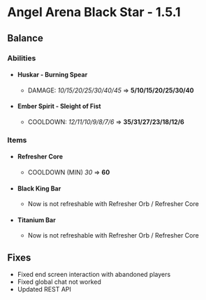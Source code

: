 # Angel Arena Black Star - 1.5.1
## Balance
### Abilities
* #### Huskar - Burning Spear
  * DAMAGE: _10/15/20/25/30/40/45_ => **5/10/15/20/25/30/40**
* #### Ember Spirit - Sleight of Fist
  * COOLDOWN: _12/11/10/9/8/7/6_ => **35/31/27/23/18/12/6**
### Items
* #### Refresher Core
  * COOLDOWN (MIN) _30_ => **60**
* #### Black King Bar
  * Now is not refreshable with Refresher Orb / Refresher Core
* #### Titanium Bar
  * Now is not refreshable with Refresher Orb / Refresher Core
## Fixes
* Fixed end screen interaction with abandoned players
* Fixed global chat not worked
* Updated REST API
